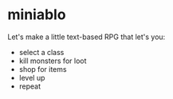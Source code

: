 miniablo
========

Let's make a little text-based RPG that let's you:

- select a class
- kill monsters for loot
- shop for items
- level up
- repeat